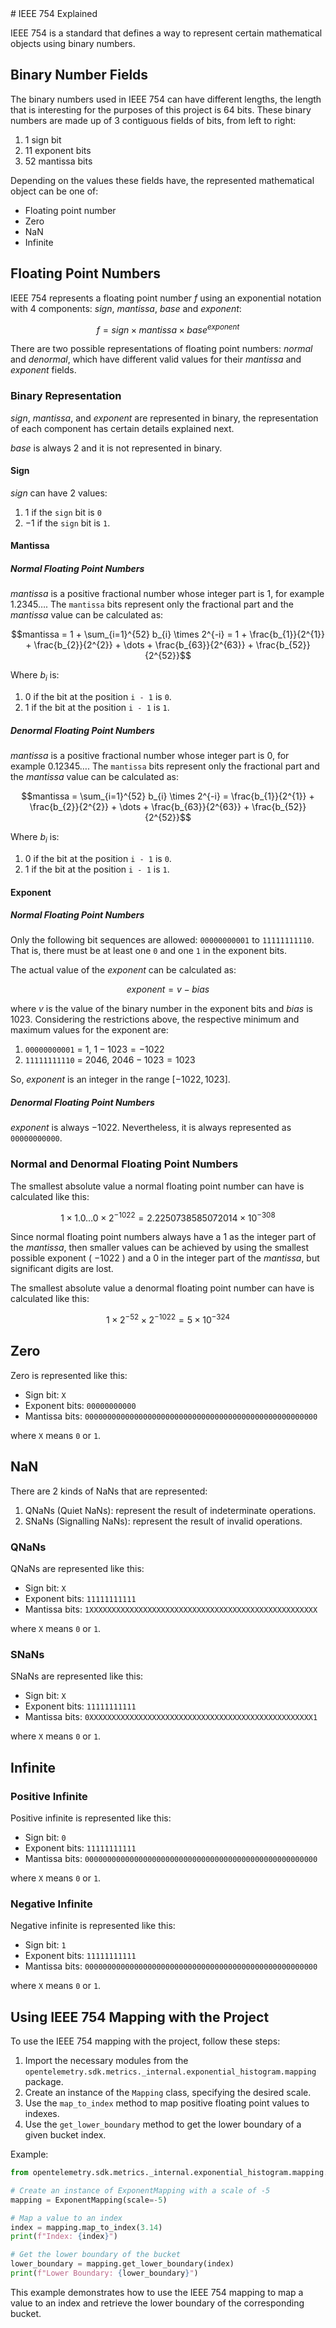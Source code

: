 <link rel="stylesheet" type="text/css" href="../style.css">
# IEEE 754 Explained

IEEE 754 is a standard that defines a way to represent certain mathematical
objects using binary numbers.

## Binary Number Fields

The binary numbers used in IEEE 754 can have different lengths, the length that
is interesting for the purposes of this project is 64 bits. These binary
numbers are made up of 3 contiguous fields of bits, from left to right:

1. 1 sign bit
2. 11 exponent bits
3. 52 mantissa bits

Depending on the values these fields have, the represented mathematical object
can be one of:

* Floating point number
* Zero
* NaN
* Infinite

## Floating Point Numbers

IEEE 754 represents a floating point number $f$ using an exponential
notation with 4 components: $sign$, $mantissa$, $base$ and $exponent$:

$$f = sign \times mantissa \times base ^ {exponent}$$

There are two possible representations of floating point numbers:
_normal_ and _denormal_, which have different valid values for
their $mantissa$ and $exponent$ fields.

### Binary Representation

$sign$, $mantissa$, and $exponent$ are represented in binary, the
representation of each component has certain details explained next.

$base$ is always $2$ and it is not represented in binary.

#### Sign

$sign$ can have 2 values:

1. $1$ if the `sign` bit is `0`
2. $-1$ if the `sign` bit is `1`.

#### Mantissa

##### Normal Floating Point Numbers

$mantissa$ is a positive fractional number whose integer part is $1$, for example
$1.2345 \dots$. The `mantissa` bits represent only the fractional part and the
$mantissa$ value can be calculated as:

$$mantissa = 1 + \sum_{i=1}^{52} b_{i} \times 2^{-i} = 1 + \frac{b_{1}}{2^{1}} + \frac{b_{2}}{2^{2}} + \dots + \frac{b_{63}}{2^{63}} + \frac{b_{52}}{2^{52}}$$

Where $b_{i}$ is:

1. $0$ if the bit at the position `i - 1` is `0`.
2. $1$ if the bit at the position `i - 1` is `1`.

##### Denormal Floating Point Numbers

$mantissa$ is a positive fractional number whose integer part is $0$, for example
$0.12345 \dots$. The `mantissa` bits represent only the fractional part and the
$mantissa$ value can be calculated as:

$$mantissa = \sum_{i=1}^{52} b_{i} \times 2^{-i} = \frac{b_{1}}{2^{1}} + \frac{b_{2}}{2^{2}} + \dots + \frac{b_{63}}{2^{63}} + \frac{b_{52}}{2^{52}}$$

Where $b_{i}$ is:

1. $0$ if the bit at the position `i - 1` is `0`.
2. $1$ if the bit at the position `i - 1` is `1`.

#### Exponent

##### Normal Floating Point Numbers

Only the following bit sequences are allowed: `00000000001` to `11111111110`.
That is, there must be at least one `0` and one `1` in the exponent bits.

The actual value of the $exponent$ can be calculated as:

$$exponent = v - bias$$

where $v$ is the value of the binary number in the exponent bits and $bias$ is $1023$.
Considering the restrictions above, the respective minimum and maximum values for the
exponent are:

1. `00000000001` = $1$, $1 - 1023 = -1022$
2. `11111111110` = $2046$, $2046 - 1023 = 1023$

So, $exponent$ is an integer in the range $\left[-1022, 1023\right]$.


##### Denormal Floating Point Numbers

$exponent$ is always $-1022$. Nevertheless, it is always represented as `00000000000`.

### Normal and Denormal Floating Point Numbers

The smallest absolute value a normal floating point number can have is calculated
like this:

$$1 \times 1.0\dots0 \times 2^{-1022} = 2.2250738585072014 \times 10^{-308}$$

Since normal floating point numbers always have a $1$ as the integer part of the
$mantissa$, then smaller values can be achieved by using the smallest possible exponent
( $-1022$ ) and a $0$ in the integer part of the $mantissa$, but significant digits are lost.

The smallest absolute value a denormal floating point number can have is calculated
like this:

$$1 \times 2^{-52} \times 2^{-1022} = 5 \times 10^{-324}$$

## Zero

Zero is represented like this:

* Sign bit: `X`
* Exponent bits: `00000000000`
* Mantissa bits: `0000000000000000000000000000000000000000000000000000`

where `X` means `0` or `1`.

## NaN

There are 2 kinds of NaNs that are represented:

1. QNaNs (Quiet NaNs): represent the result of indeterminate operations.
2. SNaNs (Signalling NaNs): represent the result of invalid operations.

### QNaNs

QNaNs are represented like this:

* Sign bit: `X`
* Exponent bits: `11111111111`
* Mantissa bits: `1XXXXXXXXXXXXXXXXXXXXXXXXXXXXXXXXXXXXXXXXXXXXXXXXXXX`

where `X` means `0` or `1`.

### SNaNs

SNaNs are represented like this:

* Sign bit: `X`
* Exponent bits: `11111111111`
* Mantissa bits: `0XXXXXXXXXXXXXXXXXXXXXXXXXXXXXXXXXXXXXXXXXXXXXXXXXX1`

where `X` means `0` or `1`.

## Infinite

### Positive Infinite

Positive infinite is represented like this:

* Sign bit: `0`
* Exponent bits: `11111111111`
* Mantissa bits: `0000000000000000000000000000000000000000000000000000`

where `X` means `0` or `1`.

### Negative Infinite

Negative infinite is represented like this:

* Sign bit: `1`
* Exponent bits: `11111111111`
* Mantissa bits: `0000000000000000000000000000000000000000000000000000`

where `X` means `0` or `1`.

## Using IEEE 754 Mapping with the Project

To use the IEEE 754 mapping with the project, follow these steps:

1. Import the necessary modules from the `opentelemetry.sdk.metrics._internal.exponential_histogram.mapping` package.
2. Create an instance of the `Mapping` class, specifying the desired scale.
3. Use the `map_to_index` method to map positive floating point values to indexes.
4. Use the `get_lower_boundary` method to get the lower boundary of a given bucket index.

Example:

```python
from opentelemetry.sdk.metrics._internal.exponential_histogram.mapping.exponent_mapping import ExponentMapping

# Create an instance of ExponentMapping with a scale of -5
mapping = ExponentMapping(scale=-5)

# Map a value to an index
index = mapping.map_to_index(3.14)
print(f"Index: {index}")

# Get the lower boundary of the bucket
lower_boundary = mapping.get_lower_boundary(index)
print(f"Lower Boundary: {lower_boundary}")
```

This example demonstrates how to use the IEEE 754 mapping to map a value to an index and retrieve the lower boundary of the corresponding bucket.
